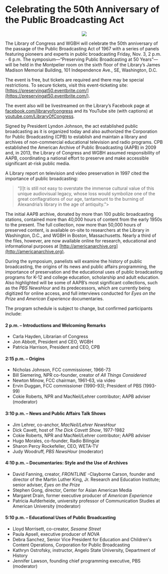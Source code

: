 # Celebrating the 50th Anniversary of the Public Broadcasting Act

<div style="text-align:center"><img src ="https://s3.amazonaws.com/americanarchive.org/featured/pbact_image.jpg" /></div>

The Library of Congress and WGBH will celebrate the 50th anniversary of the passage of the Public Broadcasting Act of 1967 with a series of panels featuring pioneers and experts in public broadcasting Friday, Nov. 3, 2 p.m. - 6 p.m.  The symposium—“Preserving Public Broadcasting at 50 Years”—will be held in the Montpelier room on the sixth floor of the Library’s James Madison Memorial Building, 101 Independence Ave., SE, Washington, D.C.

The event is free, but tickets are required and there may be special restrictions.  To secure tickets, visit this event-ticketing site: [https://preservingat50.eventbrite.com/](https://preservingat50.eventbrite.com/).

The event also will be livestreamed on the Library’s Facebook page at [facebook.com/libraryofcongress](http://www.facebook.com/libraryofcongress) and its YouTube site (with captions) at [youtube.com/LibraryOfCongress](https://www.youtube.com/user/LibraryOfCongress).

Signed by President Lyndon Johnson, the act established public broadcasting as it is organized today and also authorized the Corporation for Public Broadcasting (CPB) to establish and maintain a library and archives of non-commercial educational television and radio programs.  CPB established the American Archive of Public Broadcasting (AAPB) in 2009 and, in 2013, the Library of Congress and WGBH assumed responsibility of AAPB, coordinating a national effort to preserve and make accessible significant at-risk public media.

A Library report on television and video preservation in 1997 cited the importance of public broadcasting:

>“[I]t is still not easy to overstate the immense cultural value of this unique audiovisual legacy, whose loss would symbolize one of the great conflagrations of our age, tantamount to the burning of Alexandria’s library in the age of antiquity.”>

The initial AAPB archive, donated by more than 100 public broadcasting stations, contained more than 40,000 hours of content from the early 1950s to the present.  The full collection, now more than 50,000 hours of preserved content, is available on-site to researchers at the Library in Washington, D.C., and WGBH in Boston, Massachusetts.  Nearly a third of the files, however, are now available online for research, educational and informational purposes at [http://americanarchive.org](http://americanarchive.org).

During the symposium, panelists will examine the history of public broadcasting, the origins of its news and public affairs programming, the importance of preservation and the educational uses of public broadcasting programs for K-12 and college education, scholarship and adult education.  Also highlighted will be some of AAPB’s most significant collections, such as the *PBS NewsHour* and its predecessors, which are currently being digitized for online access, and full interviews conducted for *Eyes on the Prize* and *American Experience* documentaries.

The program schedule is subject to change, but confirmed participants include:

#### 2 p.m. – Introductions and Welcoming Remarks

- Carla Hayden, Librarian of Congress
- Jon Abbott, President and CEO, WGBH
- Patricia Harrison, President and CEO, CPB

#### 2:15 p.m. – Origins

- Nicholas Johnson, FCC commissioner, 1966-73
- Bill Siemering, NPR co-founder, creator of *All Things Considered*
- Newton Minow, FCC chairman, 1961-63, via video
- Ervin Duggan, FCC commissioner (1990-93); President of PBS (1993-99)
- Cokie Roberts, NPR and MacNeil/Lehrer contributor; AAPB adviser (moderator)

#### 3:10 p.m. –  News and Public Affairs Talk Shows

- Jim Lehrer, co-anchor, *MacNeil/Lehrer NewsHour*
- Dick Cavett, host of *The Dick Cavett Show*, 1977-1982
- Cokie Roberts, NPR and MacNeil/Lehrer contributor; AAPB adviser
- Hugo Morales, co-founder, Radio Bilingüe
- Sharon Percy Rockefeller, CEO, WETA-TV
- Judy Woodruff, *PBS NewsHour* (moderator)

#### 4:10 p.m. – Documentaries: Style and the Use of Archives

- David Fanning, creator, *FRONTLINE*
-Clayborne Carson, founder and director of the Martin Luther King, Jr. Research and Education Institute; senior adviser, *Eyes on the Prize*
- Stephen Gong, director, Center for Asian American Media
- Margaret Drain, former executive producer of *American Experience*
- Patricia Aufderheide, university professor of Communication Studies at American University (moderator)

#### 5:10 p.m. –   Educational Uses of Public Broadcasting

- Lloyd Morrisett, co-creator, *Sesame Street*
- Paula Apsell, executive producer of *NOVA*
- Debra Sanchez, Senior Vice President for Education and Children's Content Operations, Corporation for Public Broadcasting
- Kathryn Ostrofsky, instructor, Angelo State University, Department of History
- Jennifer Lawson, founding chief programming executive, PBS (moderator)
